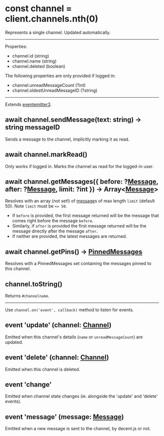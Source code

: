 # const channel = client.channels.nth(0)
Represents a single channel. Updated automatically.

---

Properties:

* channel.id (string)
* channel.name (string)
* channel.deleted (boolean)

The following properties are only provided if logged in:

* channel.unreadMessageCount (?int)
* channel.oldestUnreadMessageID (?string)

---

Extends [eventemitter3](https://npm.im/eventemitter3).

## await channel.sendMessage(text: string) -> string messageID
Sends a message to the channel, implicitly marking it as read.

## await channel.markRead()
Only works if logged in. Marks the channel as read for the logged-in user.

## await channel.getMessages({ before: ?[Message](message.md), after: ?[Message](message.md), limit: ?int }) -> Array<[Message](message.md)>
Resolves with an array (not set!) of [message](message.md)s of max length `limit` (default 50). Note `limit` must be `<= 50`.

+ If `before` is provided, the first message returned will be the message that comes right before the message `before`.
+ Similarly, if `after` is provided the first message returned will be the message directly after the message `after`.
+ If neither are provided, the latest messages are returned.

## await channel.getPins() -> [PinnedMessages](pinned-messages.md)
Resolves with a PinnedMessages set containing the messages pinned to this channel.

## channel.toString()
Returns `#channelname`.

---

Use `channel.on('event', callback)` method to listen for events.

## event 'update' (channel: [Channel](channel.md))
Emitted when this channel's details (`name` or `unreadMessageCount`) are updated.

## event 'delete' (channel: [Channel](channel.md))
Emitted when this channel is deleted.

## event 'change'
Emitted when channel state changes (ie. alongside the 'update' and 'delete' events).

## event 'message' (message: [Message](message.md))
Emitted when a new message is sent to the channel, by decent.js or not.
